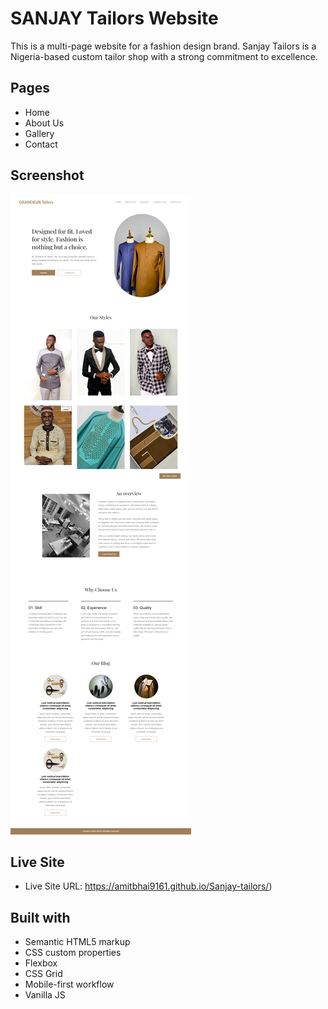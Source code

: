 # SANJAY Tailors Website
This is a multi-page website for a fashion design brand. Sanjay Tailors is a Nigeria-based custom tailor shop with a strong commitment to excellence.

## Pages
- Home
- About Us
- Gallery
- Contact 

## Screenshot
![](./assets/screenshot.png)

## Live Site
- Live Site URL: https://amitbhai9161.github.io/Sanjay-tailors/)

## Built with

- Semantic HTML5 markup
- CSS custom properties
- Flexbox
- CSS Grid
- Mobile-first workflow
- Vanilla JS
